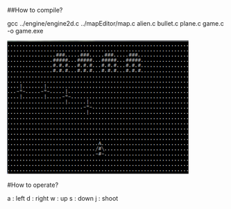 ##How to compile?

gcc ../engine/engine2d.c ../mapEditor/map.c alien.c bullet.c plane.c game.c -o game.exe


![screen shot](https://raw.githubusercontent.com/dlawltjs/gittest/master/invader2/game.png)


#How to operate?

a : left
d : right
w : up
s : down
j : shoot
